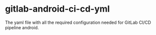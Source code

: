 # gitlab-android-ci-cd-yml
The yaml file with all the required configuration needed for GitLab CI/CD pipeline android.
